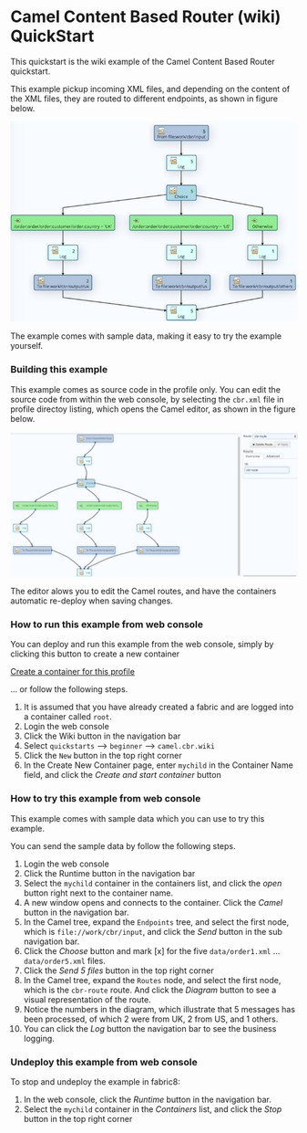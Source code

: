 # Camel Content Based Router (wiki) QuickStart

This quickstart is the wiki example of the Camel Content Based Router quickstart.

This example pickup incoming XML files, and depending on the content of the XML files, they are routed to different endpoints, as shown in figure below.

![Camel CBR diagram](https://raw.githubusercontent.com/fabric8io/fabric8/master/docs/images/camel-cbr-diagram.jpg)

The example comes with sample data, making it easy to try the example yourself.

### Building this example

This example comes as source code in the profile only. You can edit the source code from within the web console, by selecting the `cbr.xml` file in profile directoy listing, which opens the Camel editor, as shown in the figure below.

![Camel CBR editor](https://raw.githubusercontent.com/fabric8io/fabric8/master/docs/images/camel-cbr-editor.jpg)

The editor alows you to edit the Camel routes, and have the containers automatic re-deploy when saving changes.

### How to run this example from web console

You can deploy and run this example from the web console, simply by clicking this button to create a new container

<div fabric-containers="containers" profile="{{profileId}}">
    <a class="btn" href="#/fabric/containers/createContainer?profileIds={{profileId}}"><i class="icon-plus"></i> Create a container for this profile</a>
</div>

... or follow the following steps.

1. It is assumed that you have already created a fabric and are logged into a container called `root`.
1. Login the web console
1. Click the Wiki button in the navigation bar
1. Select `quickstarts` --> `beginner` --> `camel.cbr.wiki`
1. Click the `New` button in the top right corner
1. In the Create New Container page, enter `mychild` in the Container Name field, and click the *Create and start container* button


### How to try this example from web console

This example comes with sample data which you can use to try this example.

You can send the sample data by follow the following steps.

1. Login the web console
1. Click the Runtime button in the navigation bar
1. Select the `mychild` container in the containers list, and click the *open* button right next to the container name.
1. A new window opens and connects to the container. Click the *Camel* button in the navigation bar.
1. In the Camel tree, expand the `Endpoints` tree, and select the first node, which is `file://work/cbr/input`, and click the *Send* button in the sub navigation bar.
1. Click the *Choose* button and mark [x] for the five `data/order1.xml` ... `data/order5.xml` files.
1. Click the *Send 5 files* button in the top right corner
1. In the Camel tree, expand the `Routes` node, and select the first node, which is the `cbr-route` route. And click the *Diagram* button to see a visual representation of the route.
1. Notice the numbers in the diagram, which illustrate that 5 messages has been processed, of which 2 were from UK, 2 from US, and 1 others. 
1. You can click the *Log* button the navigation bar to see the business logging.


### Undeploy this example from web console

To stop and undeploy the example in fabric8:

1. In the web console, click the *Runtime* button in the navigation bar.
1. Select the `mychild` container in the *Containers* list, and click the *Stop* button in the top right corner


